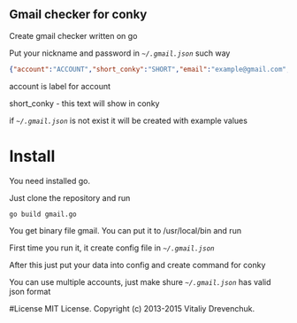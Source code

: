 ## Gmail checker for conky
Create gmail checker written on go

Put your nickname and password in *```~/.gmail.json```* such way
```json
{"account":"ACCOUNT","short_conky":"SHORT","email":"example@gmail.com","password":"PASSWORD"}
```

account is label for account

short_conky - this text will show in conky

if *```~/.gmail.json```* is not exist it will be created with example values

# Install
You need installed go.

Just clone the repository and run
```
go build gmail.go
```
You get binary file gmail. You can put it to /usr/local/bin and run

First time you run it, it create config file in *```~/.gmail.json```*

After this just put your data into config and create command for conky

You can use multiple accounts, just make shure *```~/.gmail.json```* has valid json format

#License
MIT License. Copyright (c) 2013-2015 Vitaliy Drevenchuk.
